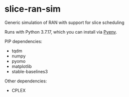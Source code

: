 # slice-ran-sim
Generic simulation of RAN with support for slice scheduling

Runs with Python 3.7.17, which you can install via [Pyenv](https://github.com/pyenv/pyenv).

PIP dependencies:
- tqdm
- numpy
- pyomo
- matplotlib
- stable-baselines3

Other dependencies:
- CPLEX
